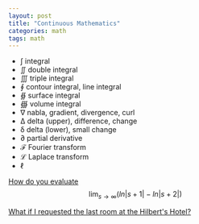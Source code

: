 ```yaml
---
layout: post
title: "Continuous Mathematics"
categories: math
tags: math
---
```


- ∫ integral
- ∬ double integral
- ∭ triple integral
- ∮ contour integral, line integral
- ∯ surface integral
- ∰ volume integral
- ∇ nabla, gradient, divergence, curl
- ∆ delta (upper), difference, change
- δ delta (lower), small change
- ∂ partial derivative
- ℱ Fourier transform
- ℒ Laplace transform
- ℓ 

[How do you evaluate ](https://www.quora.com/How-do-you-evaluate-displaystyle-lim_-s-to-infty-left-ln-s+1-ln-s+2-right)
$$ \lim_{s \to \infty} (ln|s+1| - ln|s+2|) $$

[What if I requested the last room at the Hilbert's Hotel?](https://www.quora.com/What-if-I-requested-the-last-room-at-the-Hilberts-Hotel/answer/Alon-Amit)
